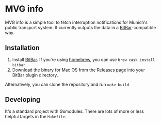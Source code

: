# MVG info

MVG info is a simple tool to fetch interruption notifications for Munich's public transport system. 
It currently outputs the data in a [BitBar]-compatible way.

## Installation

1. Install [BitBar]. If you're using [homebrew], you can use `brew cask install bitbar`.
1. Download the binary for Mac OS from the [Releases] page into your BitBar plugin directory. 

Alternatively, you can clone the repository and run `make build`

## Developing

It's a standard project with Gomodules. There are lots of more or less helpful targets in the `Makefile`. 

[BitBar]: https://getbitbar.com
[Releases]: https://github.com/muffix/mvg-info/releases/latest
[homebrew]: https://brew.sh
